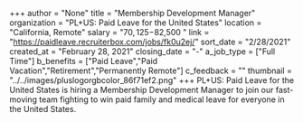 +++
author = "None"
title = "Membership Development Manager"
organization = "PL+US: Paid Leave for the United States"
location = "California, Remote"
salary = "$70,125-$82,500 "
link = "https://paidleave.recruiterbox.com/jobs/fk0u2ej/"
sort_date = "2/28/2021"
created_at = "February 28, 2021"
closing_date = "-"
a_job_type = ["Full Time"]
b_benefits = ["Paid Leave","Paid Vacation","Retirement","Permanently Remote"]
c_feedback = ""
thumbnail = "../../images/pluslogorgbcolor_86f71ef2.png"
+++
PL+US: Paid Leave for the United States is hiring a Membership Development Manager to join our fast-moving team fighting to win paid family and medical leave for everyone in the United States.